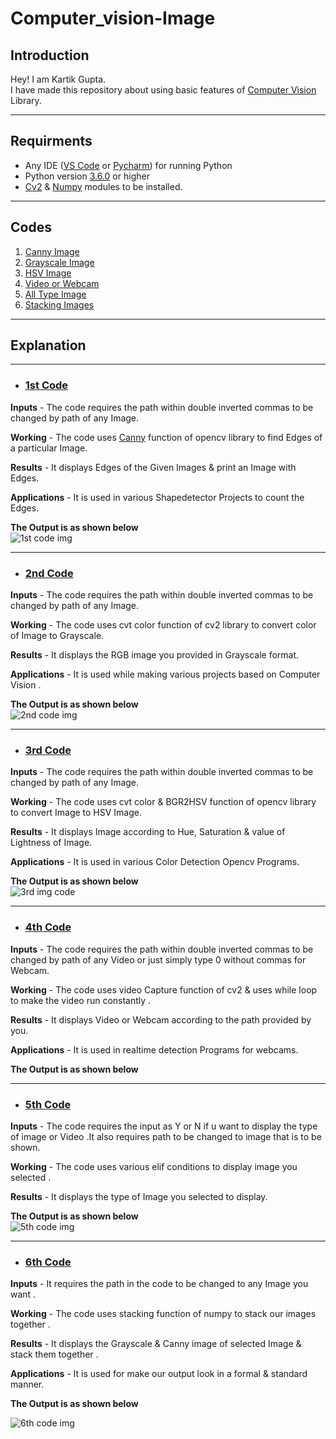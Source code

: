 # Computer_vision-Image

## Introduction
Hey! I am Kartik Gupta.<br />
I have made this repository about using basic features of [Computer Vision](https://en.wikipedia.org/wiki/Computer_vision) Library.

***

## Requirments
* Any IDE ([VS Code](https://code.visualstudio.com/download) or [Pycharm](https://www.jetbrains.com/pycharm/download)) for running Python
* Python version [3.6.0](https://www.python.org/downloads/) or higher
* [Cv2](https://pypi.org/project/opencv-python/) & [Numpy](https://numpy.org/install/) modules to be installed.

***

## **Codes**
1. [Canny Image](https://github.com/guptakartik0235/Computer_vision-Image/blob/main/README.md#1st-code)
2. [Grayscale Image](https://github.com/guptakartik0235/Computer_vision-Image/blob/main/README.md#2nd-code)
3. [HSV Image](https://github.com/guptakartik0235/Computer_vision-Image/blob/main/README.md#3rd-code)
4. [Video or Webcam](https://github.com/guptakartik0235/Computer_vision-Image/blob/main/README.md#4th-code)
5. [All Type Image](https://github.com/guptakartik0235/Computer_vision-Image/blob/main/README.md#5th-code)
6. [Stacking Images](https://github.com/guptakartik0235/Computer_vision-Image/blob/main/README.md#7th-code)

***

## **Explanation**
***
* ### __[1st Code](1.py)__ ###

**Inputs** - The code requires the path within double inverted commas to be changed by path of any Image.

**Working** - The code uses [Canny](https://docs.opencv.org/master/da/d22/tutorial_py_canny.html) function of opencv library to find Edges of a particular Image.

**Results** - It displays Edges of the Given Images & print an Image with Edges.

**Applications** - It is used in various Shapedetector Projects to count the Edges.

**The Output is as shown below** <br />
![1st code img](https://user-images.githubusercontent.com/81790487/115868157-a3146700-a459-11eb-9e4f-dc1ee64f28d2.PNG)

***
* ### __[2nd Code](2.py)__ ###

**Inputs** - The code requires the path within double inverted commas to be changed by path of any Image.

**Working** - The code uses cvt color function of cv2 library to convert color of Image to Grayscale.

**Results** - It displays the RGB image you provided in Grayscale format.

**Applications** - It is used while making various projects based on Computer Vision .

**The Output is as shown below** <br />
![2nd code img](https://user-images.githubusercontent.com/81790487/115870522-fb993380-a45c-11eb-905c-fc853d5643da.PNG)


***

* ### __[3rd Code](3.py)__ ###
**Inputs** - The code requires the path within double inverted commas to be changed by path of any Image.

**Working** - The code uses cvt color & BGR2HSV function of opencv library to convert Image to HSV Image.

**Results** - It displays Image according to Hue, Saturation & value of Lightness of Image.

**Applications** - It is used in various Color Detection Opencv Programs.

**The Output is as shown below** <br />
![3rd img code](https://user-images.githubusercontent.com/81790487/115872143-15d41100-a45f-11eb-8cfb-818c0d4c57d8.PNG)

***

* ### __[4th Code](4.py)__ ###

**Inputs** - The code requires the path within double inverted commas to be changed by path of any Video or just simply type 0 without commas for Webcam.

**Working** - The code uses video Capture function of cv2 & uses while loop to make the video run constantly .

**Results** - It displays Video or Webcam according to the path provided by you.

**Applications** - It is used in realtime detection Programs for webcams.

**The Output is as shown below** <br />


***
* ### __[5th Code](5.py)__ ###

**Inputs** - The code requires the input as Y or N if u want to display the type of image or Video .It also requires path to be changed to image that is to be shown.

**Working** - The code uses various elif conditions to display image you selected .

**Results** - It displays the type of Image you selected to display.

**The Output is as shown below** <br />
![5th code img](https://user-images.githubusercontent.com/81790487/115878897-b7129580-a466-11eb-8f16-f66ba8b5b1ee.PNG)

***

* ### __[6th Code](6.py)__ ###

**Inputs** - It requires the path in the code to be changed to any Image you want .

**Working** - The code uses stacking function of numpy to stack our images together  .

**Results** - It displays the Grayscale & Canny image of selected Image & stack them together  .

**Applications** - It is used for make our output look in a formal & standard manner.

**The Output is as shown below** <br />

![6th code img](https://user-images.githubusercontent.com/81790487/115879842-baf2e780-a467-11eb-8b17-926017f61dff.PNG)




